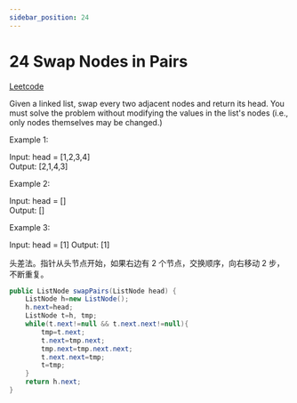 ```yaml
---
sidebar_position: 24
---
```


# 24 Swap Nodes in Pairs

[Leetcode](https://leetcode.com/problems/swap-nodes-in-pairs/)

Given a linked list, swap every two adjacent nodes and return its head. You must solve the problem without modifying the values in the list's nodes (i.e., only nodes themselves may be changed.)

 

Example 1:

Input: head = [1,2,3,4]  
Output: [2,1,4,3]  

Example 2:

Input: head = []  
Output: []  

Example 3:

Input: head = [1]
Output: [1]

头差法。指针从头节点开始，如果右边有 2 个节点，交换顺序，向右移动 2 步，不断重复。

```java
public ListNode swapPairs(ListNode head) {
    ListNode h=new ListNode();
    h.next=head;
    ListNode t=h, tmp;
    while(t.next!=null && t.next.next!=null){
        tmp=t.next;
        t.next=tmp.next;
        tmp.next=tmp.next.next;
        t.next.next=tmp;
        t=tmp;
    }
    return h.next;
}
```